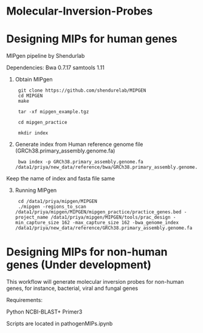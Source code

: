 # Molecular-Inversion-Probes


# Designing MIPs for human genes

MIPgen pipeline by Shendurlab 

Dependencies:
Bwa 0.7.17
samtools 1.11


1. Obtain MIPgen
    
        git clone https://github.com/shendurelab/MIPGEN
        cd MIPGEN
        make

        tar -xf mipgen_example.tgz

        cd mipgen_practice

        mkdir index

2. Generate index from Human reference genome file (GRCh38.primary_assembly.genome.fa)

        bwa index -p GRCh38.primary_assembly.genome.fa  /data1/priya/new_data/reference/bwa/GRCh38.primary_assembly.genome.fa  

Keep the name of index and fasta file same

3. Running MIPgen
        
        cd /data1/priya/mipgen/MIPGEN
        ./mipgen -regions_to_scan /data1/priya/mipgen/MIPGEN/mipgen_practice/practice_genes.bed -project_name /data1/priya/mipgen/MIPGEN/tools/prac_design -min_capture_size 162 -max_capture_size 162 -bwa_genome_index /data1/priya/new_data/reference/GRCh38.primary_assembly.genome.fa



# Designing MIPs for non-human genes (Under development)
 

This workflow will generate molecular inversion probes for non-human genes, for instance, bacterial, viral and fungal genes

Requirements:

Python
NCBI-BLAST+
Primer3 

Scripts are located in pathogenMIPs.ipynb

